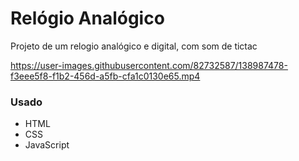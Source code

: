 # Relógio Analógico

Projeto de um relogio analógico e digital, com som de tictac

https://user-images.githubusercontent.com/82732587/138987478-f3eee5f8-f1b2-456d-a5fb-cfa1c0130e65.mp4

### Usado ###
+ HTML
+ CSS
+ JavaScript
